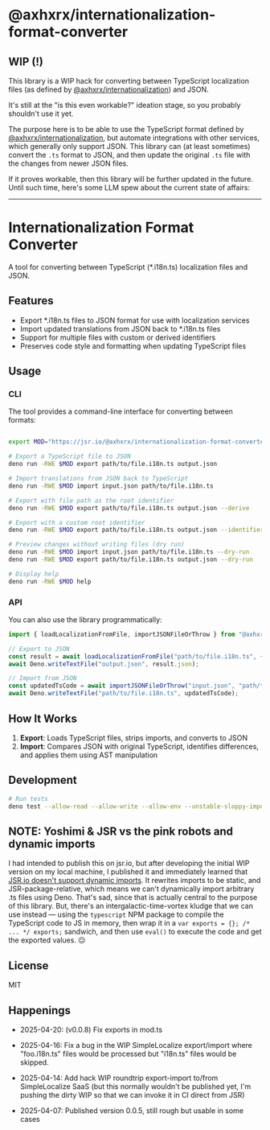 # @axhxrx/internationalization-format-converter

## WIP (!)

This library is a WIP hack for converting between TypeScript localization files (as defined by [@axhxrx/internationalization](https://jsr.io/@axhxrx/internationalization)) and JSON.

It's still at the "is this even workable?" ideation stage, so you probably shouldn't use it yet. 

The purpose here is to be able to use the TypeScript format defined by [@axhxrx/internationalization](https://jsr.io/@axhxrx/internationalization), but automate integrations with other services, which generally only support JSON. This library can (at least sometimes) convert the `.ts` format to JSON, and then update the original `.ts` file with the changes from newer JSON files.

If it proves workable, then this library will be further updated in the future. Until such time, here's some LLM spew about the current state of affairs:

----

# Internationalization Format Converter

A tool for converting between TypeScript (*.i18n.ts) localization files and JSON.

## Features

- Export *.i18n.ts files to JSON format for use with localization services
- Import updated translations from JSON back to *.i18n.ts files
- Support for multiple files with custom or derived identifiers
- Preserves code style and formatting when updating TypeScript files

## Usage

### CLI

The tool provides a command-line interface for converting between formats:

```bash

export MOD="https://jsr.io/@axhxrx/internationalization-format-converter/0.0.1/mod.ts"

# Export a TypeScript file to JSON
deno run -RWE $MOD export path/to/file.i18n.ts output.json

# Import translations from JSON back to TypeScript
deno run -RWE $MOD import input.json path/to/file.i18n.ts

# Export with file path as the root identifier
deno run -RWE $MOD export path/to/file.i18n.ts output.json --derive

# Export with a custom root identifier
deno run -RWE $MOD export path/to/file.i18n.ts output.json --identifier=customName

# Preview changes without writing files (dry run)
deno run -RWE $MOD import input.json path/to/file.i18n.ts --dry-run
deno run -RWE $MOD export path/to/file.i18n.ts output.json --dry-run

# Display help
deno run -RWE $MOD help
```

### API

You can also use the library programmatically:

```typescript
import { loadLocalizationFromFile, importJSONFileOrThrow } from "@axhxrx/internationalization-format-converter";

// Export to JSON
const result = await loadLocalizationFromFile("path/to/file.i18n.ts", { derive: true });
await Deno.writeTextFile("output.json", result.json);

// Import from JSON
const updatedTsCode = await importJSONFileOrThrow("input.json", "path/to/file.i18n.ts");
await Deno.writeTextFile("path/to/file.i18n.ts", updatedTsCode);
```

## How It Works

1. **Export**: Loads TypeScript files, strips imports, and converts to JSON
2. **Import**: Compares JSON with original TypeScript, identifies differences, and applies them using AST manipulation

## Development

```bash
# Run tests
deno test --allow-read --allow-write --allow-env --unstable-sloppy-imports
```

## NOTE: Yoshimi & JSR vs the pink robots and dynamic imports

I had intended to publish this on jsr.io, but after developing the initial WIP version on my local machine, I published it and immediately learned that [JSR.io doesn't support dynamic imports](https://github.com/denoland/deno/discussions/26266). It rewrites imports to be static, and JSR-package-relative, which means we can't dynamically import arbitrary .ts files using Deno. That's sad, since that is actually central to the purpose of this library. But, there's an intergalactic-time-vortex kludge that we can use instead — using the `typescript` NPM package to compile the TypeScript code to JS in memory, then wrap it in a `var exports = {}; /* ... */ exports;` sandwich, and then use `eval()` to execute the code and get the exported values. 😐

## License

MIT

## Happenings

- 2025-04-20: (v0.0.8) Fix exports in mod.ts

- 2025-04-16: Fix a bug in the WIP SimpleLocalize export/import where "foo.i18n.ts" files would be processed but "i18n.ts" files would be skipped.

- 2025-04-14: Add hack WIP roundtrip export-import to/from SimpleLocalize SaaS (but this normally wouldn't be published yet, I'm pushing the dirty WIP so that we can invoke it in CI direct from JSR)

- 2025-04-07: Published version 0.0.5, still rough but usable in some cases
